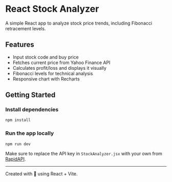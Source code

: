 # React Stock Analyzer

A simple React app to analyze stock price trends, including Fibonacci retracement levels.

## Features

- Input stock code and buy price
- Fetches current price from Yahoo Finance API
- Calculates profit/loss and displays it visually
- Fibonacci levels for technical analysis
- Responsive chart with Recharts

## Getting Started

### Install dependencies

```bash
npm install
```

### Run the app locally

```bash
npm run dev
```

Make sure to replace the API key in `StockAnalyzer.jsx` with your own from [RapidAPI](https://rapidapi.com).

---

Created with 💙 using React + Vite.
